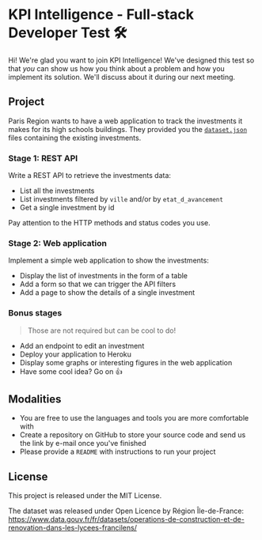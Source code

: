 # KPI Intelligence - Full-stack Developer Test 🛠 

Hi! We're glad you want to join KPI Intelligence! We've designed this test so that *you* can show us how you think about a problem and how you implement its solution. We'll discuss about it during our next meeting.

## Project

Paris Region wants to have a web application to track the investments it makes for its high schools buildings. They provided you the [`dataset.json`](dataset.json) files containing the existing investments.

### Stage 1: REST API

Write a REST API to retrieve the investments data:

* List all the investments
* List investments filtered by `ville` and/or by `etat_d_avancement`
* Get a single investment by id

Pay attention to the HTTP methods and status codes you use.

### Stage 2: Web application

Implement a simple web application to show the investments:

* Display the list of investments in the form of a table
* Add a form so that we can trigger the API filters
* Add a page to show the details of a single investment

### Bonus stages

> Those are not required but can be cool to do!

* Add an endpoint to edit an investment
* Deploy your application to Heroku
* Display some graphs or interesting figures in the web application
* Have some cool idea? Go on 👍

## Modalities

* You are free to use the languages and tools you are more comfortable with
* Create a repository on GitHub to store your source code and send us the link by e-mail once you've finished
* Please provide a `README` with instructions to run your project

## License

This project is released under the MIT License.

The dataset was released under Open Licence by Région Île-de-France: https://www.data.gouv.fr/fr/datasets/operations-de-construction-et-de-renovation-dans-les-lycees-francilens/
